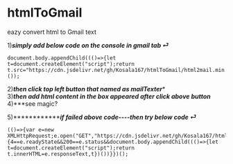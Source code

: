 # htmlToGmail

eazy convert html to Gmail text

1)***simply add below code on the console in gmail tab ⏎***<br>
          
          
                                                            
    document.body.appendChild((()=>{let t=document.createElement("script");return t.src="https://cdn.jsdelivr.net/gh/Kosala167/htmlToGmail/html2mail.min.js",t})());



2)***then click top left button that named as mailTexter****<br>
3)***then add html content in the box appeared after click above button***<br>
4)***see magic?<br>
          
          
          
          
          
5)***************if failed above code----then try below code ⏎***<br>
          
          
          
          
    (()=>{var e=new XMLHttpRequest;e.open("GET","https://cdn.jsdelivr.net/gh/Kosala167/htmlToGmail/html2mail.min.js",!0),e.send(),e.onreadystatechange=function(){4==e.readyState&&200==e.status&&document.body.appendChild((()=>{let t=document.createElement("script");return t.innerHTML=e.responseText,t})())}})();


